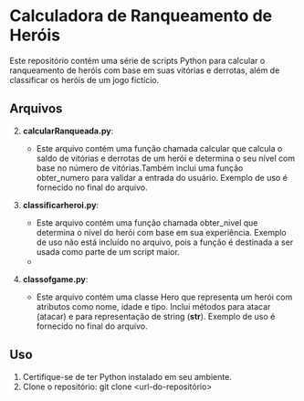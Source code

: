 # Calculadora de Ranqueamento de Heróis

Este repositório contém uma série de scripts Python para calcular o ranqueamento de heróis com base em suas vitórias e derrotas, além de classificar os heróis de um jogo fictício.

## Arquivos

2. **calcularRanqueada.py**:
   - Este arquivo contém uma função chamada calcular que calcula o saldo de vitórias e derrotas de um herói e determina o seu nível com base no número de vitórias.Também inclui uma função obter_numero para validar a entrada do usuário. Exemplo de uso é fornecido no final do arquivo.

3. **classificarheroi.py**:
   - Este arquivo contém uma função chamada obter_nivel que determina o nível do herói com base em sua experiência. Exemplo de uso não está incluído no arquivo, pois a função é destinada a ser usada como parte de um script maior.
   - 
4. **classofgame.py**:
   - Este arquivo contém uma classe Hero que representa um herói com atributos como nome, idade e tipo. Inclui métodos para atacar (atacar) e para representação de string (__str__). Exemplo de uso é fornecido no final do arquivo.

## Uso

1. Certifique-se de ter Python instalado em seu ambiente.
2. Clone o repositório: git clone <url-do-repositório>
